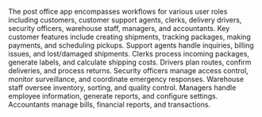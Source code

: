 The post office app encompasses workflows for various user roles including customers, customer support agents, clerks, delivery drivers, security officers, warehouse staff, managers, and accountants. Key customer features include creating shipments, tracking packages, making payments, and scheduling pickups. Support agents handle inquiries, billing issues, and lost/damaged shipments. Clerks process incoming packages, generate labels, and calculate shipping costs. Drivers plan routes, confirm deliveries, and process returns. Security officers manage access control, monitor surveillance, and coordinate emergency responses. Warehouse staff oversee inventory, sorting, and quality control. Managers handle employee information, generate reports, and configure settings. Accountants manage bills, financial reports, and transactions.

